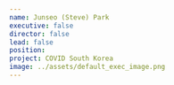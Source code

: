 ```yaml
---
name: Junseo (Steve) Park
executive: false
director: false
lead: false
position: 
project: COVID South Korea
image: ../assets/default_exec_image.png
---
```

